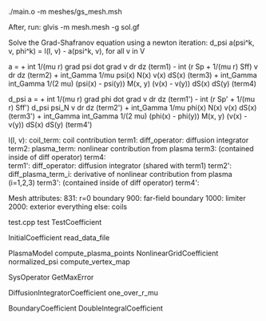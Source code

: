 
./main.o -m meshes/gs_mesh.msh

After, run:
glvis -m mesh.mesh -g sol.gf

Solve the Grad-Shafranov equation using a newton iteration:
d_psi a(psi^k, v, phi^k) = l(I, v) - a(psi^k, v), for all v in V

a = + int 1/(mu r) grad psi dot grad v dr dz  (term1)
    - int (r Sp + 1/(mu r) Sff) v dr dz       (term2)
    + int_Gamma 1/mu psi(x) N(x) v(x) dS(x)   (term3)
    + int_Gamma int_Gamma 1/(2 mu) (psi(x) - psi(y)) M(x, y) (v(x) - v(y)) dS(x) dS(y)  (term4)
   
d_psi a = + int 1/(mu r) grad phi dot grad v dr dz           (term1')
          - int (r Sp' + 1/(mu r) Sff') d_psi psi_N v dr dz  (term2')
          + int_Gamma 1/mu phi(x) N(x) v(x) dS(x)            (term3')
          + int_Gamma int_Gamma 1/(2 mu) (phi(x) - phi(y)) M(x, y) (v(x) - v(y)) dS(x) dS(y)  (term4')
             
l(I, v): coil_term:     coil contribution
term1:   diff_operator: diffusion integrator
term2:   plasma_term:   nonlinear contribution from plasma
term3:   (contained inside of diff operator)
term4:   
term1':  diff_operator:      diffusion integrator (shared with term1)
term2':  diff_plasma_term_i: derivative of nonlinear contribution from plasma (i=1,2,3)
term3':  (contained inside of diff operator)
term4':

Mesh attributes:
831:  r=0 boundary
900:  far-field boundary
1000: limiter
2000: exterior
everything else: coils


test.cpp
test
TestCoefficient

InitialCoefficient
read_data_file

PlasmaModel
compute_plasma_points
NonlinearGridCoefficient
normalized_psi
compute_vertex_map

SysOperator
GetMaxError

DiffusionIntegratorCoefficient
one_over_r_mu


BoundaryCoefficient
DoubleIntegralCoefficient



